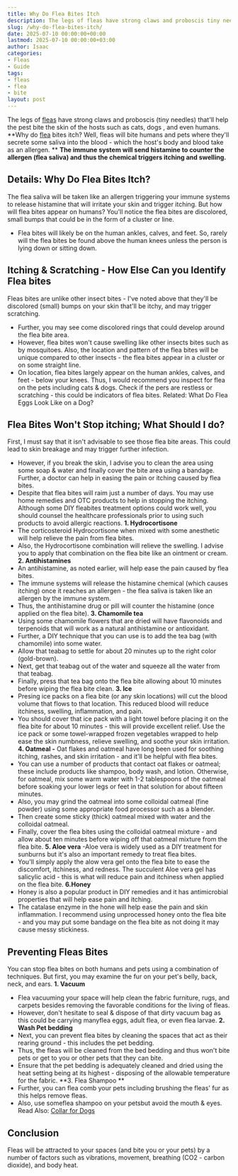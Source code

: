 ```yaml
---
title: Why Do Flea Bites Itch
description: The legs of fleas have strong claws and proboscis tiny needles that'll help the pest bite the skin of the hosts such as cats, dogs , and even humans. Why do...
slug: /why-do-flea-bites-itch/
date: 2025-07-10 00:00:00+00:00
lastmod: 2025-07-10 00:00:00+03:00
author: Isaac
categories:
- Fleas
- Guide
tags:
- fleas
- flea
- bite
layout: post
---
```

The legs of [fleas](https://pestpolicy.com/can-fleas-bite-through-clothes/) have strong claws and proboscis (tiny needles) that'll help the pest bite the skin of the hosts such as cats,
dogs
, and even humans.
**Why do [flea](https://pestpolicy.com/do-fleas-bite-humans/) bites itch? Well, fleas will bite humans and pets where they'll secrete some saliva into the blood - which the host's body and blood take as an allergen. **
**The immune system will send histamine to counter the allergen (flea saliva) and thus the chemical triggers itching and swelling.**
## Details: Why Do Flea Bites Itch?
The flea saliva will be taken like an allergen triggering your immune systems to release histamine that will irritate your skin and trigger itching.
But how will flea bites appear on humans? You'll notice the flea bites are discolored, small bumps that could be in the form of a cluster or line.
- Flea bites will likely be on the human ankles, calves, and feet. So, rarely will the flea bites be found above the human knees unless the person is lying down or sitting down.
## Itching & Scratching - How Else Can you Identify Flea bites
Fleas bites are unlike other insect bites - I've noted above that they'll be discolored (small) bumps on your skin that'll be itchy, and may trigger scratching.
- Further, you may see come discolored rings that could develop around the flea bite area.
- However, flea bites won't cause swelling like other insects bites such as by mosquitoes.
Also, the location and pattern of the flea bites will be unique compared to other insects - the flea bites appear in a cluster or on some straight line.
- On location, flea bites largely appear on the human ankles, calves, and feet - below your knees.
Thus, I would recommend you inspect for flea on the pets including cats & dogs. Check if the pers are restless or scratching - this could be indicators of flea bites.
Related:
What Do Flea Eggs Look Like on a Dog?

## Flea Bites Won't Stop itching; What Should I do?
First, I must say that it isn't advisable to see those flea bite areas. This could lead to skin breakage and may trigger further infection.
- However, if you break the skin, I advise you to clean the area using some soap & water and finally cover the bite area using a bandage.
Further, a doctor can help in easing the pain or itching caused by flea bites.
- Despite that flea bites will raim just a number of days. You may use home remedies and OTC products to help in stopping the itching.
Although some DIY fleabites treatment options could work well, you should counsel the healthcare professionals prior to using such products to avoid allergic reactions.
**1. Hydrocortisone**
- The corticosteroid Hydrocortisone when mixed with some anesthetic will help relieve the pain from flea bites.
- Also, the Hydrocortisone combination will relieve the swelling. I advise you to apply that combination on the flea bite like an ointment or cream.
**2. Antihistamines**
- An antihistamine, as noted earlier, will help ease the pain caused by flea bites.
- The immune systems will release the histamine chemical (which causes itching) once it reaches an allergen - the flea saliva is taken like an allergen by the immune system.
- Thus, the antihistamine drug or pill will counter the histamine (once applied on the flea bite).
**3. Chamomile tea**
- Using some chamomile flowers that are dried will have flavonoids and terpenoids that will work as a natural antihistamine or antioxidant.
- Further, a DIY technique that you can use is to add the tea bag (with chamomile) into some water.
- Allow that teabag to settle for about 20 minutes up to the right color (gold-brown).
- Next, get that teabag out of the water and squeeze all the water from that teabag.
- Finally, press that tea bag onto the flea bite allowing about 10 minutes before wiping the flea bite clean.
**3. Ice**
- Presing ice packs on a flea bite (or any skin locations) will cut the blood volume that flows to that location. This reduced blood will reduce itchiness, swelling, inflammation, and pain.
- You should cover that ice pack with a light towel before placing it on the flea bite for about 10 minutes - this will provide excellent relief.
Use the ice pack or some towel-wrapped frozen vegetables wrapped to help ease the skin numbness, relieve swelling, and soothe your skin irritation.
**4. Oatmeal -**
Oat flakes and oatmeal have long been used for soothing itching, rashes, and skin irritation - and it'll be helpful with flea bites.
- You can use a number of products that contact oat flakes or oatmeal; these include products like shampoo, body wash, and lotion.
Otherwise, for oatmeal, mix some warm water with 1-2 tablespoons of the oatmeal before soaking your lower legs or feet in that solution for about fifteen minutes.
- Also, you may grind the oatmeal into some colloidal oatmeal (fine powder) using some appropriate food processor such as a blender.
- Then create some sticky (thick) oatmeal mixed with water and the colloidal oatmeal.
- Finally, cover the flea bites using the colloidal oatmeal mixture - and allow about ten minutes before wiping off that oatmeal mixture from the flea bite.
**5. Aloe vera**
-Aloe vera is widely used as a DIY treatment for sunburns but it's also an important remedy to treat flea bites.
- You'll simply apply the alow vera gel onto the flea bite to ease the discomfort, itchiness, and redness.
The succulent Aloe vera gel has salicylic acid - this is what will reduce pain and itchiness when applied on the flea bite.
**6.Honey**
- Honey is also a popular product in DIY remedies and it has antimicrobial properties that will help ease pain and itching.
- The catalase enzyme in the hone will help ease the pain and skin inflammation.
I recommend using unprocessed honey onto the flea bite - and you may put some bandage on the flea bite as not doing it may cause messy stickiness.
## Preventing Fleas Bites
You can stop flea bites on
both humans and pets
using a combination of techniques. But first, you may examine the fur on your pet's belly, back, neck, and ears.
**1. Vacuum**
- Flea vacuuming your space will help clean the fabric furniture, rugs, and carpets besides removing the favorable conditions for the living of fleas.
- However, don't hesitate to seal & dispose of that dirty vacuum bag as this could be carrying manyflea eggs, adult flea, or even flea larvae.
**2. Wash Pet bedding**
- Next, you can prevent flea bites by cleaning the spaces that act as their rearing ground - this includes the pet bedding.
- Thus, the fleas will be cleaned from the bed bedding and thus won't bite pets or get to you or other pets that they can bite.
- Ensure that the pet bedding is adequately cleaned and dried using the heat setting being at its highest - disposing of the allowable temperature for the fabric.
**3. Flea Shampoo **
- Further, you can flea comb your pets including brushing the fleas' fur as this helps remove fleas.
- Also, use someflea shampoo on your petsbut avoid the mouth & eyes.
Read Also:
[Collar for Dogs](https://pestpolicy.com/best-flea-collar-for-dogs/)
## Conclusion
Fleas will be attracted to your spaces (and bite you or your pets) by a number of factors such as vibrations, movement, breathing (CO2 - carbon dioxide), and body heat.
